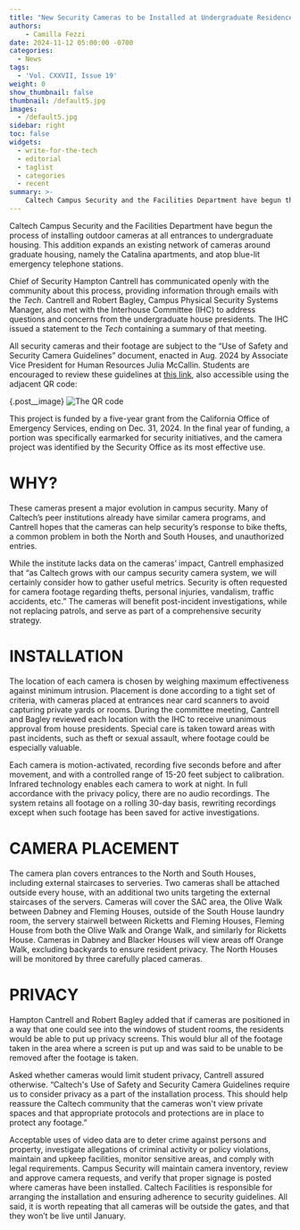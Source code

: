 ```yaml
---
title: "New Security Cameras to be Installed at Undergraduate Residence Entrances This Fall, Live Starting January"
authors:
    - Camilla Fezzi
date: 2024-11-12 05:00:00 -0700
categories:
  - News
tags:
  - 'Vol. CXXVII, Issue 19'
weight: 0
show_thumbnail: false
thumbnail: /default5.jpg
images:
  - /default5.jpg
sidebar: right
toc: false
widgets:
  - write-for-the-tech
  - editorial
  - taglist
  - categories
  - recent
summary: >-
    Caltech Campus Security and the Facilities Department have begun the process of installing outdoor cameras at all entrances to undergraduate housing.
---
```


Caltech Campus Security and the Facilities Department have begun the process of installing outdoor cameras at all entrances to undergraduate housing. This addition expands an existing network of cameras around graduate housing, namely the Catalina apartments, and atop blue-lit emergency telephone stations.

Chief of Security Hampton Cantrell has communicated openly with the community about this process, providing information through emails with the *Tech*. Cantrell and Robert Bagley, Campus Physical Security Systems Manager, also met with the Interhouse Committee (IHC) to address questions and concerns from the undergraduate house presidents. The IHC issued a statement to the *Tech* containing a summary of that meeting.

All security cameras and their footage are subject to the “Use of Safety and Security Camera Guidelines” document, enacted in Aug. 2024 by Associate Vice President for Human Resources Julia McCallin. Students are encouraged to review these guidelines at [this link](https://hr.caltech.edu/documents/5569/Use_of_Safety_and_Security_Camera_Guidelines.pdf), also accessible using the adjacent QR code:

{.post__image}
![The QR code](/img/2024/nov12/qr_code.png)

This project is funded by a five-year grant from the California Office of Emergency Services, ending on Dec. 31, 2024. In the final year of funding, a portion was specifically earmarked for security initiatives, and the camera project was identified by the Security Office as its most effective use.

# WHY?

These cameras present a major evolution in campus security. Many of Caltech’s peer institutions already have similar camera programs, and Cantrell hopes that the cameras can help security’s response to bike thefts, a common problem in both the North and South Houses, and unauthorized entries.

While the institute lacks data on the cameras’ impact, Cantrell emphasized that “as Caltech grows with our campus security camera system, we will certainly consider how to gather useful metrics. Security is often requested for camera footage regarding thefts, personal injuries, vandalism, traffic accidents, etc.” The cameras will benefit post-incident investigations, while not replacing patrols, and serve as part of a comprehensive security strategy.

# INSTALLATION

The location of each camera is chosen by weighing maximum effectiveness against minimum intrusion. Placement is done according to a tight set of criteria, with cameras placed at entrances near card scanners to avoid capturing private yards or rooms. During the committee meeting, Cantrell and Bagley reviewed each location with the IHC to receive unanimous approval from house presidents. Special care is taken toward areas with past incidents, such as theft or sexual assault, where footage could be especially valuable.

Each camera is motion-activated, recording five seconds before and after movement, and with a controlled range of 15-20 feet subject to calibration. Infrared technology enables each camera to work at night. In full accordance with the privacy policy, there are no audio recordings. The system retains all footage on a rolling 30-day basis, rewriting recordings except when such footage has been saved for active investigations.

# CAMERA PLACEMENT

The camera plan covers entrances to the North and South Houses, including external staircases to serveries.  Two cameras shall be attached outside every house, with an additional two units targeting the external staircases of the servers. Cameras will cover the SAC area, the Olive Walk between Dabney and Fleming Houses, outside of the South House laundry room, the servery stairwell between Ricketts and Fleming Houses, Fleming House from both the Olive Walk and Orange Walk, and similarly for Ricketts House. Cameras in Dabney and Blacker Houses will view areas off Orange Walk, excluding backyards to ensure resident privacy. The North Houses will be monitored by three carefully placed cameras.

# PRIVACY

Hampton Cantrell and Robert Bagley added that if cameras are positioned in a way that one could see into the windows of student rooms, the residents would be able to put up privacy screens. This would blur all of the footage taken in the area where a screen is put up and was said to be unable to be removed after the footage is taken.

Asked whether cameras would limit student privacy, Cantrell assured otherwise. “Caltech's Use of Safety and Security Camera Guidelines require us to consider privacy as a part of the installation process. This should help reassure the Caltech community that the cameras won't view private spaces and that appropriate protocols and protections are in place to protect any footage.”

Acceptable uses of video data are to deter crime against persons and property, investigate allegations of criminal activity or policy violations, maintain and upkeep facilities, monitor sensitive areas, and comply with legal requirements. Campus Security will maintain camera inventory, review and approve camera requests, and verify that proper signage is posted where cameras have been installed. Caltech Facilities is responsible for arranging the installation and ensuring adherence to security guidelines. All said, it is worth repeating that all cameras will be outside the gates, and that they won’t be live until January.